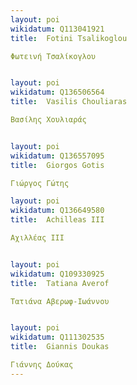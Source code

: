 ```yaml
---
layout: poi
wikidatum: Q113041921
title:  Fotini Tsalikoglou

Φωτεινή Τσαλίκογλου


layout: poi
wikidatum: Q136506564
title:  Vasilis Chouliaras

Βασίλης Χουλιαράς


layout: poi
wikidatum: Q136557095
title:  Giorgos Gotis

Γιώργος Γώτης

layout: poi
wikidatum: Q136649580
title:  Achilleas III

Αχιλλέας ΙΙΙ


layout: poi
wikidatum: Q109330925
title:  Tatiana Averof 

Τατιάνα Αβερωφ-Ιωάννου


layout: poi
wikidatum: Q111302535
title:  Giannis Doukas 

Γιάννης Δούκας
---
```

